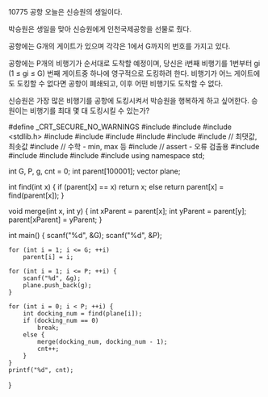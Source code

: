 10775 공항
오늘은 신승원의 생일이다.

박승원은 생일을 맞아 신승원에게 인천국제공항을 선물로 줬다.

공항에는 G개의 게이트가 있으며 각각은 1에서 G까지의 번호를 가지고 있다.

공항에는 P개의 비행기가 순서대로 도착할 예정이며, 당신은 i번째 비행기를 1번부터 gi (1 ≤ gi ≤ G) 번째 게이트중 하나에 영구적으로 도킹하려 한다. 비행기가 어느 게이트에도 도킹할 수 없다면 공항이 폐쇄되고, 이후 어떤 비행기도 도착할 수 없다.

신승원은 가장 많은 비행기를 공항에 도킹시켜서 박승원을 행복하게 하고 싶어한다. 승원이는 비행기를 최대 몇 대 도킹시킬 수 있는가?



#define _CRT_SECURE_NO_WARNINGS
#include <numeric>
#include <cstdio>
#include <stdlib.h>
#include <iostream>
#include <cstring>
#include <string>
#include <algorithm>
#include <vector>
#include <climits>   // 최댓값, 최솟값
#include <cmath>   // 수학 - min, max 등
#include <cassert>   // assert - 오류 검출용
#include <queue>
#include <stack>
#include <deque>
#include <map>
#include <set>
using namespace std;

int G, P, g, cnt = 0;
int parent[100001];
vector<int> plane;

int find(int x) {
	if (parent[x] == x)
		return x;
	else
		return parent[x] = find(parent[x]);
}

void merge(int x, int y) {
	int xParent = parent[x];
	int yParent = parent[y];
	parent[xParent] = yParent;
}

int main() {
	scanf("%d", &G);
	scanf("%d", &P);

	for (int i = 1; i <= G; ++i)
		parent[i] = i;

	for (int i = 1; i <= P; ++i) {
		scanf("%d", &g);
		plane.push_back(g);
	}

	for (int i = 0; i < P; ++i) {
		int docking_num = find(plane[i]);
		if (docking_num == 0) 
			break;		
		else {
			merge(docking_num, docking_num - 1);
			cnt++;
		}
	}
	printf("%d", cnt);
}
